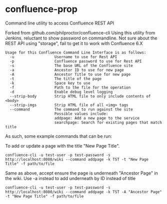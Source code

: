 # confluence-prop
Command line utility to access Confluence REST API

Forked from github.com/philproctor/confluence-cli
Using this utility from Jenkins, reluctant to show password on commandline.
Not sure about the REST API using "storage", fail to get it to work with Confluence 6.X

```
Usage for this Confluence Command Line Interface is as follows:
  -u                  Username to use for Rest API
  -p                  Confluence password to use for Rest API
  -s                  The base URL of the Confluence site
  -a                  Ancestor ID to use for new page
  -A                  Ancestor Title to use for new page
  -t                  The title of the page
  -k                  Space key to use
  -f                  Path to the file for the operation
  -d                  Enable debug level logging
  --strip-body        Strip HTML file to only include contents of <body>
  --strip-imgs        Strip HTML file of all <img> tags
  --command           The command to run against the site
                      Possible values include:
                      addpage: Add a new page to the service
                      searchpage: Search for existing pages that match title
```

As such, some example commands that can be run:

To add or update a page with the title "New Page Title".
```
confluence-cli -u test-user -p test-password -s http://localhost:8080/wiki --command addpage -k TST -t "New Page Title" -f path/to/file
```

Same as above, accept ensure the page is underneath "Ancestor Page" in the wiki. Use -a instead to add underneath by ID instead of title
```
confluence-cli -u test-user -p test-password -s http://localhost:8080/wiki --command addpage -k TST -A "Ancestor Page" -t "New Page Title" -f path/to/file
```
